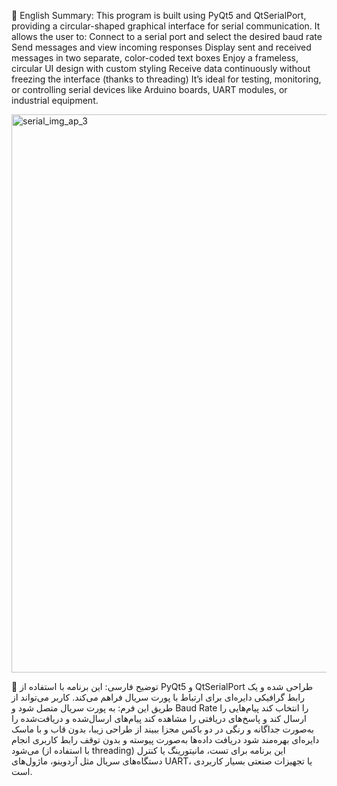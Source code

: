 📝 English Summary:
This program is built using PyQt5 and QtSerialPort, providing a circular-shaped graphical interface for serial communication. It allows the user to:
Connect to a serial port and select the desired baud rate
Send messages and view incoming responses
Display sent and received messages in two separate, color-coded text boxes
Enjoy a frameless, circular UI design with custom styling
Receive data continuously without freezing the interface (thanks to threading)
It’s ideal for testing, monitoring, or controlling serial devices like Arduino boards, UART modules, or industrial equipment.

<img width="1132" height="893" alt="serial_img_ap_3" src="https://github.com/user-attachments/assets/2cf719ea-429c-4f49-b2c1-734547ed88b8" />

📝 توضیح فارسی:
این برنامه با استفاده از PyQt5 و QtSerialPort طراحی شده و یک رابط گرافیکی دایره‌ای برای ارتباط با پورت سریال فراهم می‌کند. کاربر می‌تواند از طریق این فرم:
به پورت سریال متصل شود و Baud Rate را انتخاب کند
پیام‌هایی را ارسال کند و پاسخ‌های دریافتی را مشاهده کند
پیام‌های ارسال‌شده و دریافت‌شده را به‌صورت جداگانه و رنگی در دو باکس مجزا ببیند
از طراحی زیبا، بدون قاب و با ماسک دایره‌ای بهره‌مند شود
دریافت داده‌ها به‌صورت پیوسته و بدون توقف رابط کاربری انجام می‌شود (با استفاده از threading)
این برنامه برای تست، مانیتورینگ یا کنترل دستگاه‌های سریال مثل آردوینو، ماژول‌های UART، یا تجهیزات صنعتی بسیار کاربردی است.
